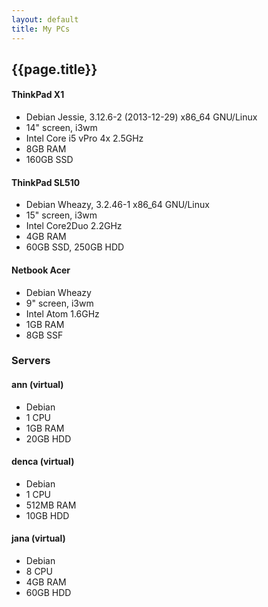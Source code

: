```yaml
---
layout: default
title: My PCs
---
```


## {{page.title}}

#### ThinkPad X1

* Debian Jessie, 3.12.6-2 (2013-12-29) x86_64 GNU/Linux
* 14" screen, i3wm
* Intel Core i5 vPro 4x 2.5GHz
* 8GB RAM
* 160GB SSD


#### ThinkPad SL510

* Debian Wheazy, 3.2.46-1 x86_64 GNU/Linux
* 15" screen, i3wm
* Intel Core2Duo 2.2GHz
* 4GB RAM
* 60GB SSD, 250GB HDD


#### Netbook Acer

* Debian Wheazy
* 9" screen, i3wm
* Intel Atom 1.6GHz
* 1GB RAM
* 8GB SSF

### Servers

#### ann (virtual)

* Debian
* 1 CPU
* 1GB RAM
* 20GB HDD

#### denca (virtual)

* Debian
* 1 CPU
* 512MB RAM
* 10GB HDD

#### jana (virtual)

* Debian
* 8 CPU
* 4GB RAM
* 60GB HDD
